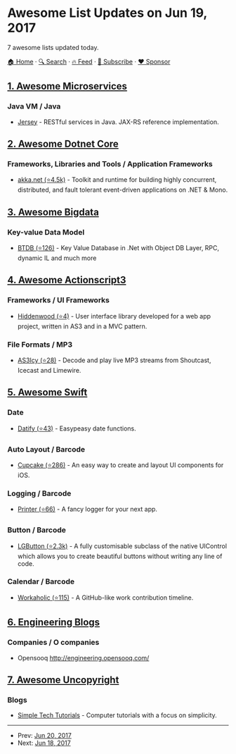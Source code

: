 # Awesome List Updates on Jun 19, 2017

7 awesome lists updated today.

[🏠 Home](/README.md) · [🔍 Search](https://www.trackawesomelist.com/search/) · [🔥 Feed](https://www.trackawesomelist.com/rss.xml) · [📮 Subscribe](https://trackawesomelist.us17.list-manage.com/subscribe?u=d2f0117aa829c83a63ec63c2f&id=36a103854c) · [❤️  Sponsor](https://github.com/sponsors/theowenyoung)



## [1. Awesome Microservices](/content/mfornos/awesome-microservices/README.md)

### Java VM / Java

*   [Jersey](https://jersey.github.io/) - RESTful services in Java. JAX-RS reference implementation.

## [2. Awesome Dotnet Core](/content/thangchung/awesome-dotnet-core/README.md)

### Frameworks, Libraries and Tools / Application Frameworks

*   [akka.net (⭐4.5k)](https://github.com/akkadotnet/akka.net) - Toolkit and runtime for building highly concurrent, distributed, and fault tolerant event-driven applications on .NET & Mono.

## [3. Awesome Bigdata](/content/newTendermint/awesome-bigdata/README.md)

### Key-value Data Model

*   [BTDB (⭐126)](https://github.com/Bobris/BTDB) - Key Value Database in .Net with Object DB Layer, RPC, dynamic IL and much more

## [4. Awesome Actionscript3](/content/robinrodricks/awesome-actionscript3/README.md)

### Frameworks / UI Frameworks

*   [Hiddenwood (⭐4)](https://github.com/raweden/Project-Hiddenwood) - User interface library developed for a web app project, written in AS3 and in a MVC pattern.

### File Formats / MP3

*   [AS3Icy (⭐28)](https://github.com/claus/as3icy) - Decode and play live MP3 streams from Shoutcast, Icecast and Limewire.

## [5. Awesome Swift](/content/matteocrippa/awesome-swift/README.md)

### Date

*   [Datify (⭐43)](https://github.com/hemangshah/Datify) - Easypeasy date functions.

### Auto Layout / Barcode

*   [Cupcake (⭐286)](https://github.com/nerdycat/Cupcake) - An easy way to create and layout UI components for iOS.

### Logging / Barcode

*   [Printer (⭐66)](https://github.com/hemangshah/printer) - A fancy logger for your next app.

### Button / Barcode

*   [LGButton (⭐2.3k)](https://github.com/loregr/LGButton) - A fully customisable subclass of the native UIControl which allows you to create beautiful buttons without writing any line of code.

### Calendar / Barcode

*   [Workaholic (⭐115)](https://github.com/hemangshah/Workaholic) - A GitHub-like work contribution timeline.

## [6. Engineering Blogs](/content/kilimchoi/engineering-blogs/README.md)

### Companies / O companies

*   Opensooq <http://engineering.opensooq.com/>

## [7. Awesome Uncopyright](/content/johnjago/awesome-uncopyright/README.md)

### Blogs

*   [Simple Tech Tutorials](https://simpletechtutorials.blogspot.com/p/uncopyright.html) - Computer tutorials with a focus on simplicity.

---

- Prev: [Jun 20, 2017](/content/2017/06/20/README.md)
- Next: [Jun 18, 2017](/content/2017/06/18/README.md)